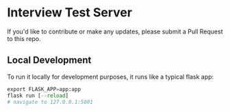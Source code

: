 # Interview Test Server

If you'd like to contribute or make any updates, please submit a Pull Request to this repo.

## Local Development

To run it locally for development purposes, it runs like a typical flask app:

```python
export FLASK_APP=app:app
flask run [--reload]
# navigate to 127.0.0.1:5001
```
